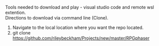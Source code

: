 Tools needed to download and play - visual studio code and remote wsl extention.  
Directions to download via command line (Clone).  
1. Navigate to the local location where you want the repo located.
2. git clone https://github.com/rileybeckham/Projects/new/master/RPGphaser
